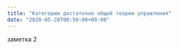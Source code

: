 ```yaml
---
title: "Категории достаточно общей теории управления"
date: "2020-05-28T00:50:00+00:00"
---
```


заметка 2